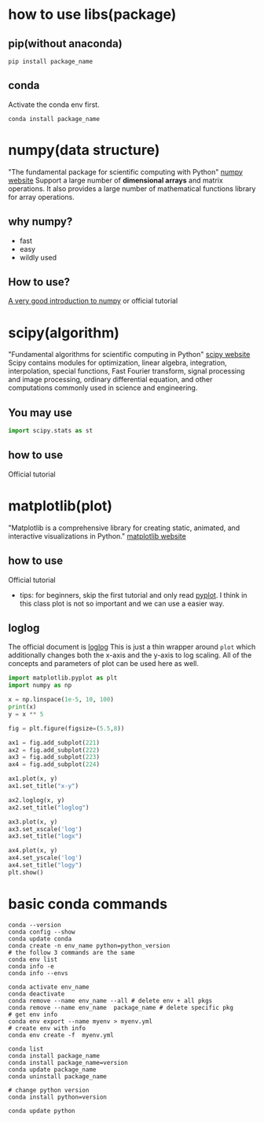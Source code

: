 # how to use libs(package)
## pip(without anaconda)
```shell
pip install package_name
```
## conda
Activate the conda env first.
```shell
conda install package_name
```
# numpy(data structure)
"The fundamental package for scientific computing with Python"
[numpy website](https://numpy.org/)
Support a large number of **dimensional arrays** and matrix operations.
It also provides a large number of mathematical functions library for array operations.
## why numpy?
 - fast
 - easy
 - wildly used
## How to use?
[A very good introduction to numpy](https://jalammar.github.io/visual-numpy/)
or official tutorial

# scipy(algorithm)
"Fundamental algorithms for scientific computing in Python"
[scipy website](https://scipy.org/)
Scipy contains modules for optimization, linear algebra, integration, interpolation, special functions, Fast Fourier transform, signal processing and image processing, ordinary differential equation, and other computations commonly used in science and engineering.
## You may use
```python
import scipy.stats as st
```
## how to use
Official tutorial
# matplotlib(plot)
"Matplotlib is a comprehensive library for creating static, animated, and interactive visualizations in Python."
[matplotlib website](https://matplotlib.org/)
## how to use
Official tutorial
 - tips: for beginners, skip the first tutorial and only read [pyplot](https://matplotlib.org/stable/tutorials/introductory/pyplot.html#sphx-glr-tutorials-introductory-pyplot-py). I think in this class plot is not so important and we can use a easier way.
## loglog
The official document is [loglog](https://matplotlib.org/stable/api/_as_gen/matplotlib.pyplot.loglog.html#matplotlib.pyplot.loglog)
This is just a thin wrapper around `plot` which additionally changes both the x-axis and the y-axis to log scaling. All of the concepts and parameters of plot can be used here as well.

```python
import matplotlib.pyplot as plt 
import numpy as np 

x = np.linspace(1e-5, 10, 100)
print(x)
y = x ** 5

fig = plt.figure(figsize=(5.5,8))

ax1 = fig.add_subplot(221)
ax2 = fig.add_subplot(222)
ax3 = fig.add_subplot(223)
ax4 = fig.add_subplot(224)

ax1.plot(x, y)
ax1.set_title("x-y")

ax2.loglog(x, y)
ax2.set_title("loglog")

ax3.plot(x, y)
ax3.set_xscale('log')
ax3.set_title("logx")

ax4.plot(x, y)
ax4.set_yscale('log')
ax4.set_title("logy")
plt.show()
```
# basic conda commands
```shell
conda --version
conda config --show
conda update conda
conda create -n env_name python=python_version
# the follow 3 commands are the same
conda env list
conda info -e
conda info --envs

conda activate env_name
conda deactivate
conda remove --name env_name --all # delete env + all pkgs
conda remove --name env_name  package_name # delete specific pkg
# get env info
conda env export --name myenv > myenv.yml
# create env with info
conda env create -f  myenv.yml

conda list
conda install package_name
conda install package_name=version
conda update package_name
conda uninstall package_name

# change python version
conda install python=version

conda update python
```